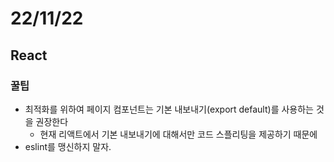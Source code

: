 # 22/11/22

## React



### 꿀팁

- 최적화를 위하여 페이지 컴포넌트는 기본 내보내기(export default)를 사용하는 것을 권장한다
	- 현재 리액트에서 기본 내보내기에 대해서만 코드 스플리팅을 제공하기 때문에
- eslint를 맹신하지 말자. 